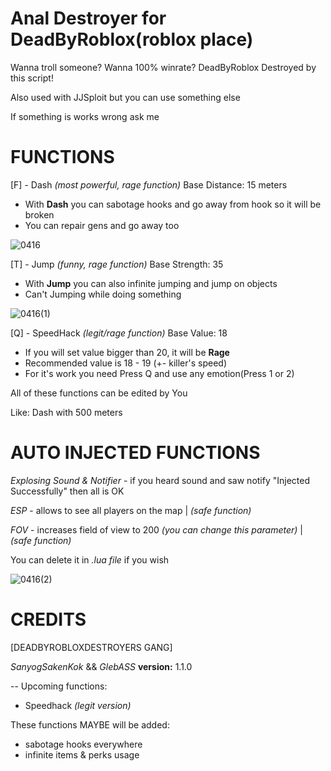 # Anal Destroyer for DeadByRoblox(roblox place)
Wanna troll someone?
Wanna 100% winrate?
DeadByRoblox Destroyed by this script!

Also used with JJSploit but you can use something else

If something is works wrong ask me


# FUNCTIONS
[F] - Dash *(most powerful, rage function)*
Base Distance: 15 meters

- With **Dash** you can sabotage hooks and go away from hook so it will be broken
- You can repair gens and go away too

![0416](https://github.com/user-attachments/assets/1fe39ef6-4edd-4d0d-9980-4268312eb39b)

[T] - Jump *(funny, rage function)*
Base Strength: 35

- With **Jump** you can also infinite jumping and jump on objects
- Can't Jumping while doing something

![0416(1)](https://github.com/user-attachments/assets/787e5a55-717f-4114-ae73-0d10f3cf5fbe)

[Q] - SpeedHack *(legit/rage function)*
Base Value: 18

- If you will set value bigger than 20, it will be **Rage**
- Recommended value is 18 - 19 (+- killer's speed)
- For it's work you need Press Q and use any emotion(Press 1 or 2)

All of these functions can be edited by You

Like: Dash with 500 meters


# AUTO INJECTED FUNCTIONS
*Explosing Sound & Notifier* - if you heard sound and saw notify "Injected Successfully" then all is OK

*ESP* - allows to see all players on the map | *(safe function)*

*FOV* - increases field of view to 200 *(you can change this parameter)* | *(safe function)*

You can delete it in *.lua file* if you wish

![0416(2)](https://github.com/user-attachments/assets/d763ed60-1313-43e9-969b-47683584f0ef)


# CREDITS
[DEADBYROBLOXDESTROYERS GANG]

*SanyogSakenKok* && *GlebASS*
**version:** 1.1.0

--
Upcoming functions:
- Speedhack *(legit version)*

These functions MAYBE will be added:
- sabotage hooks everywhere
- infinite items & perks usage
